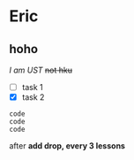 # Eric 

## hoho


*I am UST* ~~not hku~~

- [ ] task 1
- [x] task 2

```
code
code
code
```

after **add drop, every 3 lessons**
